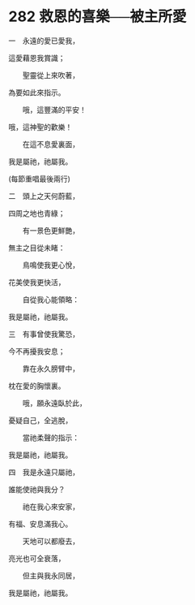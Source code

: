 # 282 救恩的喜樂──被主所愛

一　永遠的愛已愛我，

這愛藉恩我賞識；

　　聖靈從上來吹著，

為要如此來指示。

　　哦，這豐滿的平安！

哦，這神聖的歡樂！

　　在這不息愛裏面，

我是屬祂，祂屬我。

(每節重唱最後兩行)

二　頭上之天何蔚藍，

四周之地也青綠；

　　有一景色更鮮艷，

無主之目從未睹：

　　鳥鳴使我更心悅，

花美使我更快活，

　　自從我心能領略：

我是屬祂，祂屬我。

三　有事曾使我驚恐，

今不再擾我安息；

　　靠在永久膀臂中，

枕在愛的胸懷裏。

　　哦，願永遠臥於此，

憂疑自己，全逃脫，

　　當祂柔聲的指示：

我是屬祂，祂屬我。

四　我是永遠只屬祂，

誰能使祂與我分？

　　祂在我心來安家，

有福、安息滿我心。

　　天地可以都廢去，

亮光也可全衰落，

　　但主與我永同居，

我是屬祂，祂屬我。

